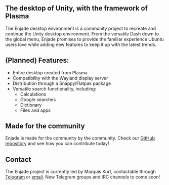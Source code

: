 ## The desktop of Unity, with the framework of Plasma
The Enjade desktop environment is a community project to recreate and continue the Unity desktop environment. From the versatile Dash down to the global menu, Enjade promises to provide the familiar experience Ubuntu users love while adding new features to keep it up with the latest trends.

## (Planned) Features:
* Entire desktop created from Plasma
* Compatibility with the Wayland display server
* Distribution through a Snappy/Flatpak package
* Versatile search functionality, including:
    * Calculations
    * Google searches
    * Dictionary
    * Files and apps

## Made for the community
Enjade is made for the community by the community. Check our [GitHub repository](https://www.github.com/enjade-project/) and see how you can contribute today!

## Contact
The Enjade project is currently led by Marquis Kurt, contactable through [Telegram](http://t.me/ubunturox104) or [email](mailto:ubunturox104@gmail.com). New Telegram groups and IRC channels to come soon! 